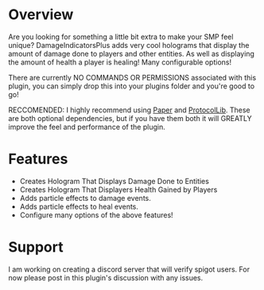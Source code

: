 # Overview

Are you looking for something a little bit extra to make your SMP feel unique? DamageIndicatorsPlus adds very cool holograms that display the amount of damage done to players and other entities. As well as displaying the amount of health a player is healing! Many configurable options!

There are currently NO COMMANDS OR PERMISSIONS associated with this plugin, you can simply drop this into your plugins folder and you're good to go!

RECCOMENDED: I highly recommend using [Paper](https://papermc.io/) and [ProtocolLib](https://www.spigotmc.org/resources/protocollib.1997/). These are both optional dependencies, but if you have them both it will GREATLY improve the feel and performance of the plugin.

# Features

* Creates Hologram That Displays Damage Done to Entities
* Creates Hologram That Displayers Health Gained by Players
* Adds particle effects to damage events.
* Adds particle effects to heal events.
* Configure many options of the above features!

# Support

I am working on creating a discord server that will verify spigot users. For now please post in this plugin's discussion with any issues.
